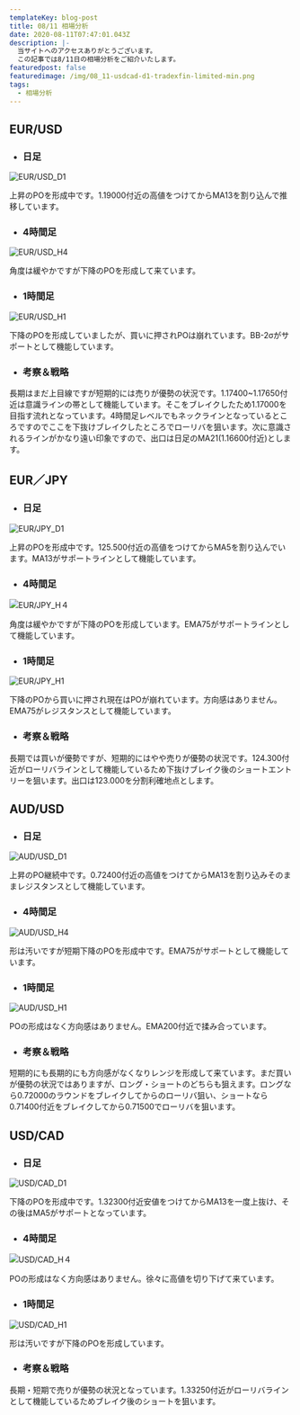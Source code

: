 ```yaml
---
templateKey: blog-post
title: 08/11 相場分析
date: 2020-08-11T07:47:01.043Z
description: |-
  当サイトへのアクセスありがとうございます。
  この記事では8/11日の相場分析をご紹介いたします。
featuredpost: false
featuredimage: /img/08_11-usdcad-d1-tradexfin-limited-min.png
tags:
  - 相場分析
---
```

## EUR/USD

* ### 日足

![EUR/USD_D1](/img/08_11-eurusd-d1-tradexfin-limited-min.png)

上昇のPOを形成中です。1.19000付近の高値をつけてからMA13を割り込んで推移しています。

* ### 4時間足

![EUR/USD_H4](/img/08_11-eurusd-h4-tradexfin-limited-min.png)

角度は緩やかですが下降のPOを形成して来ています。

* ### 1時間足

![EUR/USD_H1](/img/08_11-eurusd-h1-tradexfin-limited-min.png)

下降のPOを形成していましたが、買いに押されPOは崩れています。BB-2σがサポートとして機能しています。

* ### 考察＆戦略

長期はまだ上目線ですが短期的には売りが優勢の状況です。1.17400~1.17650付近は意識ラインの帯として機能しています。そこをブレイクしたため1.17000を目指す流れとなっています。4時間足レベルでもネックラインとなっているところですのでここを下抜けブレイクしたところでローリバを狙います。次に意識されるラインがかなり遠い印象ですので、出口は日足のMA21(1.16600付近)とします。

## EUR／JPY

* ### 日足

![EUR/JPY_D1](/img/08_11-eurjpy-d1-tradexfin-limited-min.png)

上昇のPOを形成中です。125.500付近の高値をつけてからMA5を割り込んでいます。MA13がサポートラインとして機能しています。

* ### 4時間足

![EUR/JPY_H４](/img/08_11-eurjpy-h4-tradexfin-limited-min.png)

角度は緩やかですが下降のPOを形成しています。EMA75がサポートラインとして機能しています。

* ### 1時間足

![EUR/JPY_H1](/img/08_11-eurjpy-h1-tradexfin-limited-2.png)

下降のPOから買いに押され現在はPOが崩れています。方向感はありません。EMA75がレジスタンスとして機能しています。

* ### 考察＆戦略

長期では買いが優勢ですが、短期的にはやや売りが優勢の状況です。124.300付近がローリバラインとして機能しているため下抜けブレイク後のショートエントリーを狙います。出口は123.000を分割利確地点とします。

## AUD/USD

* ### 日足

![AUD/USD_D1](/img/08_11-audusd-d1-tradexfin-limited-2.png)

上昇のPO継続中です。0.72400付近の高値をつけてからMA13を割り込みそのままレジスタンスとして機能しています。

* ### 4時間足

![AUD/USD_H4](/img/08_11-audusd-h4-tradexfin-limited-2.png)

形は汚いですが短期下降のPOを形成中です。EMA75がサポートとして機能しています。

* ### 1時間足

![AUD/USD_H1](/img/08_11-audusd-h1-tradexfin-limited-2-min.png)

POの形成はなく方向感はありません。EMA200付近で揉み合っています。

* ### 考察＆戦略

短期的にも長期的にも方向感がなくなりレンジを形成して来ています。まだ買いが優勢の状況ではありますが、ロング・ショートのどちらも狙えます。ロングなら0.72000のラウンドをブレイクしてからのローリバ狙い、ショートなら0.71400付近をブレイクしてから0.71500でローリバを狙います。

## USD/CAD

* ### 日足

![USD/CAD_D1](/img/08_11-usdcad-d1-tradexfin-limited-min.png)

下降のPOを形成中です。1.32300付近安値をつけてからMA13を一度上抜け、その後はMA5がサポートとなっています。

* ### 4時間足

![USD/CAD_H４](/img/08_11-usdcad-h4-tradexfin-limited-min.png)

POの形成はなく方向感はありません。徐々に高値を切り下げて来ています。

* ### 1時間足

![USD/CAD_H1](/img/08_11-usdcad-h1-tradexfin-limited-min.png)

形は汚いですが下降のPOを形成しています。

* ### 考察＆戦略

長期・短期で売りが優勢の状況となっています。1.33250付近がローリバラインとして機能しているためブレイク後のショートを狙います。